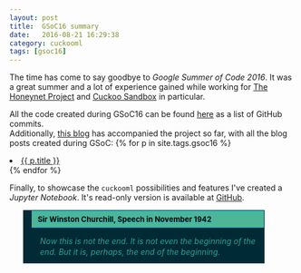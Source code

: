 ```yaml
---
layout: post
title:  GSoC16 summary
date:   2016-08-21 16:29:38
category: cuckooml
tags: [gsoc16]
---
```


The time has come to say goodbye to *Google Summer of Code 2016*. It was a great summer and a lot of experience gained while working for [The Honeynet Project](https://www.honeynet.org/) and [Cuckoo Sandbox](https://www.cuckoosandbox.org/) in particular.<!--more-->

All the code created during GSoC16 can be found [here](https://github.com/honeynet/cuckooml/commits/master?author=so-cool) as a list of GitHub commits.  
Additionally, [this blog](https://honeynet.github.io/cuckooml) has accompanied the project so far, with all the blog posts created during GSoC:
<ls>
  {% for p in site.tags.gsoc16 %}
      <li><a href="{{ p.url | prepend: site.baseurl }}">{{ p.title }}</a></li>
  {% endfor %}
</ls>
<br>

Finally, to showcase the `cuckooml` possibilities and features I've created a *Jupyter Notebook*. It's read-only version is available at [GitHub](https://render.githubusercontent.com/view/ipynb?commit=482f1411e3686bffbb071c2073a5b5306620c1e3&enc_url=68747470733a2f2f7261772e67697468756275736572636f6e74656e742e636f6d2f686f6e65796e65742f6375636b6f6f6d6c2f343832663134313165333638366266666262303731633230373361356235333036363230633165332f6578616d706c65732f6375636b6f6f6d6c2e6970796e62&nwo=honeynet%2Fcuckooml&path=examples%2Fcuckooml.ipynb&repository_id=56984886#cuckooml).

<blockquote style="width: 410px; overflow: hidden; border: 1px solid #002a35; background: #002a35; color: #000000;">
    <span style="display: block; width: 100%; margin-bottom: 5px; font-weight: bold; font-size: 13px; text-shadow: 0px 1px 0px #00c8e8; padding: 6px 11px; background: #4CB697; border-top: 1px solid #00c8e8; border-bottom: 1px solid #00c8e8;">
        Sir Winston Churchill, Speech in November 1942
        </span>
        <p style="line-height: 19px; margin-bottom: 10px; font-style: italic; padding-left: 15px; background: #002a35; color: #2AA198;">
            Now this is not the end. It is not even the beginning of the end. But it is, perhaps, the end of the beginning.
        </p>
</blockquote>
